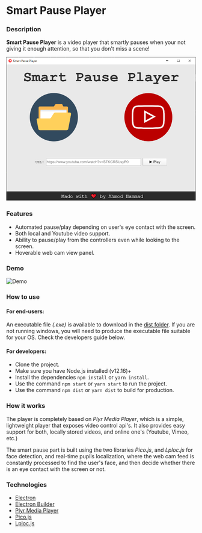 # Smart Pause Player

### Description
**Smart Pause Player** is a video player that smartly pauses when your not giving it enough attention, so that you don't miss a scene!

![App Intro](/views/imgs/home.PNG)

### Features
- Automated pause/play depending on user's eye contact with the screen.
- Both local and Youtube video support.
- Ability to pause/play from the controllers even while looking to the screen.
- Hoverable web cam view panel.

### Demo
![Demo](/views/imgs/screenrecord.gif)


### How to use
#### For end-users: 
An executable file *(.exe)* is available to download in the [dist folder](https://github.com/ahmedhammad97/Smart-Pause-Player/tree/master/dist/win-unpacked). If you are not running windows, you will need to produce the executable file suitable for your OS. Check the developers guide below.

#### For developers:
- Clone the project.
- Make sure you have Node.js installed (v12.16)+
- Install the dependencies `npm install` or `yarn install`.
- Use the command `npm start` or `yarn start` to run the project.
- Use the command `npm dist` or `yarn dist` to build for production.

### How it works
The player is completely based on *Plyr Media Player*, which is a simple, lightweight player that exposes video control api's. It also provides easy support for both, locally stored videos, and online one's (Youtube, Vimeo, etc.)

The smart pause part is built using the two libraries *Pico.js*, and *Lploc.js* for face detection, and real-time pupils localization, where the web cam feed is constantly processed to find the user's face, and then decide whether there is an eye contact with the screen or not.

### Technologies
- [Electron](https://www.electronjs.org/)
- [Electron Builder](https://github.com/electron-userland/electron-builder)
- [Plyr Media Player](https://github.com/sampotts/plyr)
- [Pico.js](https://github.com/tehnokv/picojs)
- [Lploc.js](https://github.com/tehnokv/picojs#lplocjs)
